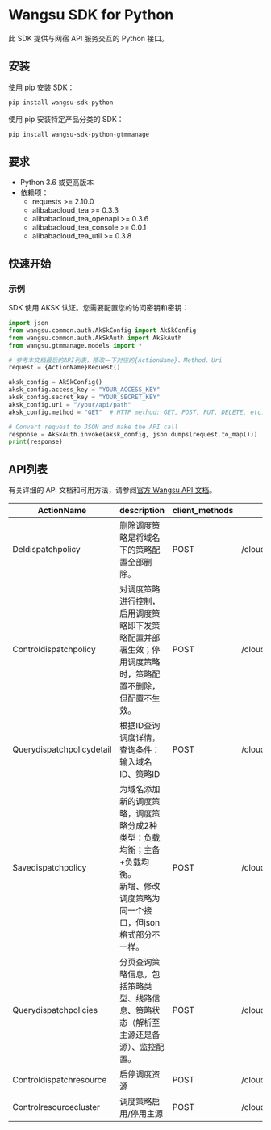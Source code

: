 # Wangsu SDK for Python

此 SDK 提供与网宿 API 服务交互的 Python 接口。

## 安装

使用 pip 安装 SDK：

```bash
pip install wangsu-sdk-python
```
使用 pip 安装特定产品分类的 SDK：

```bash
pip install wangsu-sdk-python-gtmmanage
```


## 要求

- Python 3.6 或更高版本
- 依赖项：
  - requests >= 2.10.0
  - alibabacloud_tea >= 0.3.3
  - alibabacloud_tea_openapi >= 0.3.6
  - alibabacloud_tea_console >= 0.0.1
  - alibabacloud_tea_util >= 0.3.8

## 快速开始

### 示例

SDK 使用 AKSK 认证。您需要配置您的访问密钥和密钥：

```python
import json
from wangsu.common.auth.AkSkConfig import AkSkConfig
from wangsu.common.auth.AkSkAuth import AkSkAuth
from wangsu.gtmmanage.models import *

# 参考本文档最后的API列表，修改一下对应的{ActionName}、Method、Uri
request = {ActionName}Request()

aksk_config = AkSkConfig()
aksk_config.access_key = "YOUR_ACCESS_KEY"
aksk_config.secret_key = "YOUR_SECRET_KEY"
aksk_config.uri = "/your/api/path"
aksk_config.method = "GET"  # HTTP method: GET, POST, PUT, DELETE, etc.

# Convert request to JSON and make the API call
response = AkSkAuth.invoke(aksk_config, json.dumps(request.to_map()))
print(response)

```


## API列表
有关详细的 API 文档和可用方法，请参阅[官方 Wangsu API 文档](https://www.wangsu.com/document/api-doc/Overview?productType=all)。

| ActionName | description | client_methods | uri |
| --- | --- | --- | --- |
| Deldispatchpolicy | 删除调度策略是将域名下的策略配置全部删除。 | POST | /clouddns/Deldispatchpolicy |
| Controldispatchpolicy | 对调度策略进行控制，启用调度策略即下发策略配置并部署生效；停用调度策略时，策略配置不删除，但配置不生效。 | POST | /clouddns/Controldispatchpolicy |
| Querydispatchpolicydetail | 根据ID查询调度详情，查询条件：输入域名ID、策略ID | POST | /clouddns/Querydispatchpolicydetail |
| Savedispatchpolicy | 为域名添加新的调度策略，调度策略分成2种类型：负载均衡；主备+负载均衡。<br>新增、修改调度策略为同一个接口，但json格式部分不一样。 | POST | /clouddns/Savedispatchpolicy |
| Querydispatchpolicies | 分页查询策略信息，包括策略类型、线路信息、策略状态（解析至主源还是备源）、监控配置。 | POST | /clouddns/Querydispatchpolicies |
| Controldispatchresource | 启停调度资源 | POST | /clouddns/Controldispatchresource |
| Controlresourcecluster | 调度策略启用/停用主源 | POST | /clouddns/Controlresourcecluster |